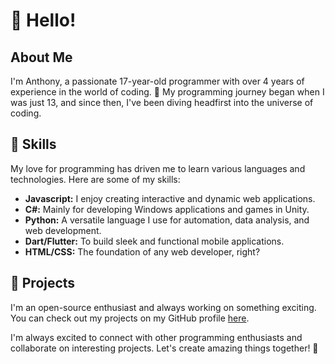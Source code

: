 # 👋 Hello!

## About Me
I'm Anthony, a passionate 17-year-old programmer with over 4 years of experience in the world of coding. 🎉 My programming journey began when I was just 13, and since then, I've been diving headfirst into the universe of coding.

## 💼 Skills
My love for programming has driven me to learn various languages and technologies. Here are some of my skills:

- **Javascript:** I enjoy creating interactive and dynamic web applications.
- **C#:** Mainly for developing Windows applications and games in Unity.
- **Python:** A versatile language I use for automation, data analysis, and web development.
- **Dart/Flutter:** To build sleek and functional mobile applications.
- **HTML/CSS:** The foundation of any web developer, right?

## 🚀 Projects
I'm an open-source enthusiast and always working on something exciting. You can check out my projects on my GitHub profile [here](https://github.com/thonyydev).

I'm always excited to connect with other programming enthusiasts and collaborate on interesting projects. Let's create amazing things together! 🤝
